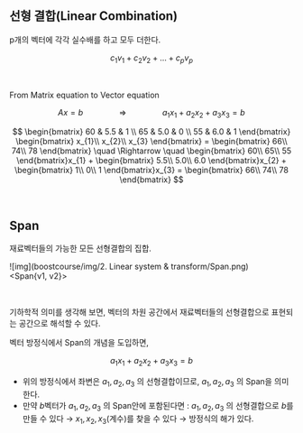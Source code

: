 ## 선형 결합(Linear Combination)

p개의 벡터에 각각 실수배를 하고 모두 더한다.

$$c_{1}v_{1} + c_{2}v_{2} + ... + c_{p}v_{p}$$

</br>

From Matrix equation to Vector equation

$$Ax = b \qquad \qquad \Rightarrow \qquad \qquad a_{1}x_{1} + a_{2}x_{2} + a_{3}x_{3} = b$$

$$
\begin{bmatrix}
60 & 5.5 & 1 \\
65 & 5.0 & 0 \\
55 & 6.0 & 1
\end{bmatrix}
\begin{bmatrix}
x_{1}\\
x_{2}\\
x_{3}
\end{bmatrix} =
\begin{bmatrix}
66\\
74\\
78
\end{bmatrix}
\quad \Rightarrow \quad
\begin{bmatrix}
60\\
65\\
55
\end{bmatrix}x_{1}
+
\begin{bmatrix}
5.5\\
5.0\\
6.0
\end{bmatrix}x_{2}
+
\begin{bmatrix}
1\\
0\\
1
\end{bmatrix}x_{3} = 
\begin{bmatrix}
66\\
74\\
78
\end{bmatrix}
$$

</br>

## Span

재료벡터들의 가능한 모든 선형결합의 집합.   

![img](boostcourse/img/2. Linear system & transform/Span.png)   
\<Span{v1, v2}>

</br>

기하학적 의미를 생각해 보면, 벡터의 차원 공간에서 재료벡터들의 선형결합으로 표현되는 공간으로 해석할 수 있다.

벡터 방정식에서 Span의 개념을 도입하면,

$$a_{1}x_{1} + a_{2}x_{2} + a_{3}x_{3} = b$$

- 위의 방정식에서 좌변은 $a_{1}, a_{2}, a_{3}$ 의 선형결합이므로, $a_{1}, a_{2}, a_{3}$ 의 Span을 의미한다.   
- 만약 $b$벡터가 $a_{1}, a_{2}, a_{3}$ 의 Span안에 포함된다면 : $a_{1}, a_{2}, a_{3}$ 의 선형결합으로 $b$를 만들 수 있다 $\to$ $x_{1}, x_{2}, x_{3}$(계수)를 찾을 수 있다 $\to$ 방정식의 해가 있다.
